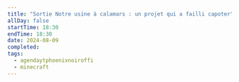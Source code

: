 ```yaml
---
title: "Sortie Notre usine à calamars : un projet qui a failli capoter"
allDay: false
startTime: 18:30
endTime: 18:30
date: 2024-08-09
completed: 
tags:
  - agendaytphoenixnoiroffi
  - minecraft
---
```

